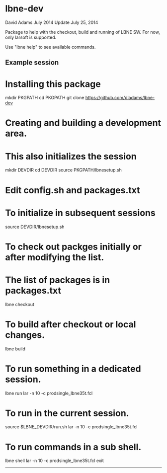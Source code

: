 lbne-dev
========

David Adams
July 2014
Update July 25, 2014

Package to help with the checkout, build and running of LBNE SW.
For now, only larsoft is supported.

Use "lbne help" to see available commands.

Example session
---------------
# Installing this package
mkdir PKGPATH
cd PKGPATH
git clone https://github.com/dladams/lbne-dev

# Creating and building a development area.
# This also initializes the session
mkdir DEVDIR
cd DEVDIR
source PKGPATH/lbnesetup.sh
# Edit config.sh and packages.txt

# To initialize in subsequent sessions
source DEVDIR/lbnesetup.sh

# To check out packges initially or after modifying the list.
# The list of packages is in packages.txt
lbne checkout

# To build after checkout or local changes.
lbne build

# To run something in a dedicated session.
lbne run lar -n 10 -c prodsingle_lbne35t.fcl

# To run in the current session.
source $LBNE_DEVDIR/run.sh
lar -n 10 -c prodsingle_lbne35t.fcl

# To run commands in a sub shell.
lbne shell
lar -n 10 -c prodsingle_lbne35t.fcl
exit

---------------
